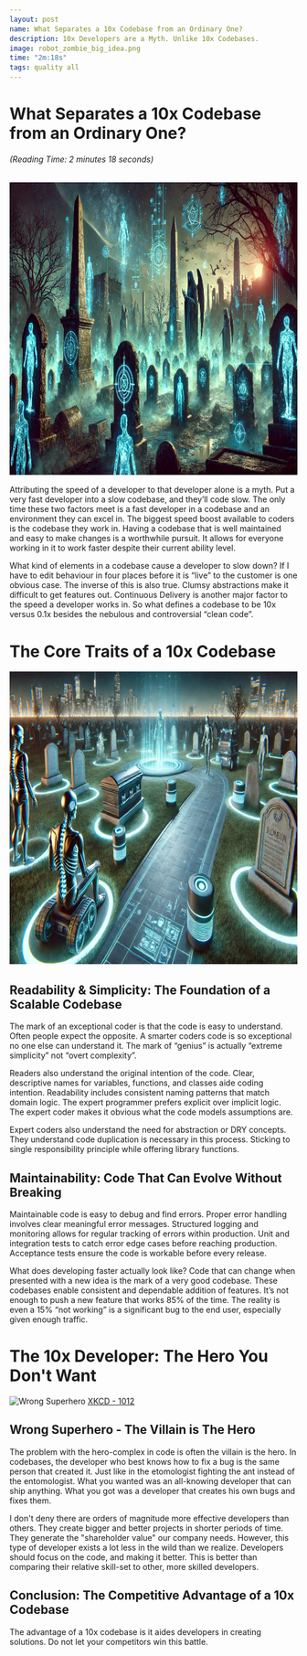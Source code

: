```yaml
---
layout: post
name: What Separates a 10x Codebase from an Ordinary One?
description: 10x Developers are a Myth. Unlike 10x Codebases.
image: robot_zombie_big_idea.png
time: "2m:18s"
tags: quality all
---
```


<div class="w-full text-center">
    <h1>What Separates a 10x Codebase from an Ordinary One?</h1>
    <h6>(Reading Time: 2 minutes 18 seconds)</h6>
</div>

<p align="center" width="100%">
    <img src="/assets/images/mythic-zombie-and-graveyard.webp"  alt="Zombie Leaping Over Chasm" height="512" width="512" />
</p>  

Attributing the speed of a developer to that developer alone is a myth. Put a very fast developer into a slow codebase, 
and they’ll code slow. The only time these two factors meet is a fast developer in a codebase and an environment they can 
excel in. The biggest speed boost available to coders is the codebase they work in. Having a codebase that is well 
maintained and easy to make changes is a worthwhile pursuit. It allows for everyone working in it to work faster despite 
their current ability level.

What kind of elements in a codebase cause a developer to slow down? If I have to edit behaviour in four places before it 
is “live” to the customer is one obvious case. The inverse of this is also true. Clumsy abstractions make it difficult 
to get features out. Continuous Delivery is another major factor to the speed a developer works in. So what defines a codebase to be 
10x versus 0.1x besides the nebulous and controversial “clean code”.

<div class="w-full text-center">
    <h1>The Core Traits of a 10x Codebase</h1>
</div>

<p align="center" width="100%">
    <img src="/assets/images/prestine-technically-advanced-graveyard.webp"  alt="Zombie Leaping Over Chasm" height="512" width="512" />
</p>  

## Readability & Simplicity: The Foundation of a Scalable Codebase

The mark of an exceptional coder is that the code is easy to understand. Often people expect the opposite. A smarter coders 
code is so exceptional no one else can understand it. The mark of “genius” is actually “extreme simplicity” not “overt complexity”.

Readers also understand the original intention of the code. Clear, descriptive names for variables, functions, and classes 
aide coding intention. Readability includes consistent naming patterns that match domain logic. The expert programmer 
prefers explicit over implicit logic. The expert coder makes it obvious what the code models assumptions are.

Expert coders also understand the need for abstraction or DRY concepts. They understand code duplication is necessary in 
this process. Sticking to single responsibility principle while offering library functions.

## Maintainability: Code That Can Evolve Without Breaking

Maintainable code is easy to debug and find errors. Proper error handling involves clear meaningful error messages. 
Structured logging and monitoring allows for regular tracking of errors within production. Unit and integration tests to 
catch error edge cases before reaching production. Acceptance tests ensure the code is workable before every release.

What does developing faster actually look like? Code that can change when presented with a new idea is the mark of a very 
good codebase. These codebases enable  consistent and dependable addition of features. It’s not enough to push a new feature 
that works 85% of the time. The reality is even a 15% “not working” is a significant bug to the end user, especially given 
enough traffic.

<div class="w-full text-center">
    <h1>The 10x Developer: The Hero You Don't Want</h1>
</div>

<p class="flex flex-col items-center">
    <img src="https://imgs.xkcd.com/comics/wrong_superhero.png"  alt="Wrong Superhero" height="512" width="512" />
    <a class="w-[512px] flex justify-start" href="https://xkcd.com/1012/">XKCD - 1012</a>
</p>  

## Wrong Superhero - The Villain is The Hero

The problem with the hero-complex in code is often the villain is the hero. In codebases, the developer who best knows 
how to fix a bug is the same person that created it. Just like in the etomologist fighting the ant instead of the entomologist. 
What you wanted was an all-knowing developer that can ship anything. What you got was a developer that creates his own bugs 
and fixes them.

I don't deny there are orders of magnitude more effective developers than others. They create bigger and better projects 
in shorter periods of time. They generate the "shareholder value" our company needs. However, this type of developer exists 
a lot less in the wild than we realize. Developers should focus on the code, and making it better. This is better than 
comparing their relative skill-set to other, more skilled developers.

## Conclusion: The Competitive Advantage of a 10x Codebase

The advantage of a 10x codebase is it aides developers in creating solutions. Do not let your competitors win this battle. 
